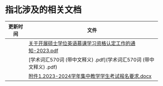 # 指北涉及的相关文档
|更新时间|文件|
|--|--|
||[关于开展硕士学位英语慕课学习资格认定工作的通知-2023.pdf](关于开展硕士学位英语慕课学习资格认定工作的通知-2023.pdf)|
||[学术词汇570词 (带中文释义) .pdf](学术词汇570词 (带中文释义) .pdf)|
||[附件1.2023-2024学年集中教学学生考试报名要求.docx](附件1.2023-2024学年集中教学学生考试报名要求.docx)|
